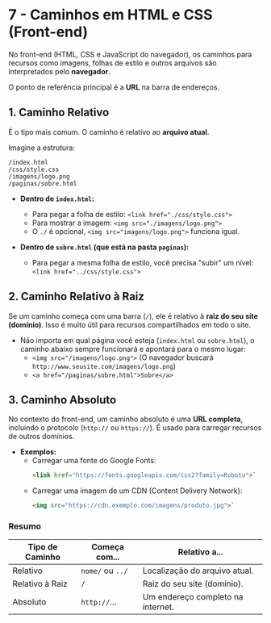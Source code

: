 # 7 - Caminhos em HTML e CSS (Front-end)

No front-end (HTML, CSS e JavaScript do navegador), os caminhos para recursos como imagens, folhas de estilo e outros arquivos são interpretados pelo **navegador**.

O ponto de referência principal é a **URL** na barra de endereços.

## 1. Caminho Relativo

É o tipo mais comum. O caminho é relativo ao **arquivo atual**.

Imagine a estrutura:
```
/index.html
/css/style.css
/imagens/logo.png
/paginas/sobre.html
```

- **Dentro de `index.html`:**
  - Para pegar a folha de estilo: `<link href="./css/style.css">`
  - Para mostrar a imagem: `<img src="./imagens/logo.png">`
  - O `./` é opcional, `<img src="imagens/logo.png">` funciona igual.

- **Dentro de `sobre.html` (que está na pasta `paginas`):**
  - Para pegar a mesma folha de estilo, você precisa "subir" um nível: `<link href="../css/style.css">`

## 2. Caminho Relativo à Raiz

Se um caminho começa com uma barra (`/`), ele é relativo à **raiz do seu site (domínio)**. Isso é muito útil para recursos compartilhados em todo o site.

- Não importa em qual página você esteja (`index.html` ou `sobre.html`), o caminho abaixo sempre funcionará e apontará para o mesmo lugar:
  - `<img src="/imagens/logo.png">` (O navegador buscará `http://www.seusite.com/imagens/logo.png`)
  - `<a href="/paginas/sobre.html">Sobre</a>`

## 3. Caminho Absoluto

No contexto do front-end, um caminho absoluto é uma **URL completa**, incluindo o protocolo (`http://` ou `https://`). É usado para carregar recursos de outros domínios.

- **Exemplos:**
  - Carregar uma fonte do Google Fonts:
    ```html
    <link href="https://fonts.googleapis.com/css2?family=Roboto">`
    ```
  - Carregar uma imagem de um CDN (Content Delivery Network):
    ```html
    <img src="https://cdn.exemplo.com/imagens/produto.jpg">`
    ```

### Resumo

| Tipo de Caminho | Começa com... | Relativo a...                               |
| --------------- | ------------- | ------------------------------------------- |
| Relativo        | `nome/` ou `../` | Localização do arquivo atual.               |
| Relativo à Raiz | `/`           | Raiz do seu site (domínio).                 |
| Absoluto        | `http://`...  | Um endereço completo na internet.           |
